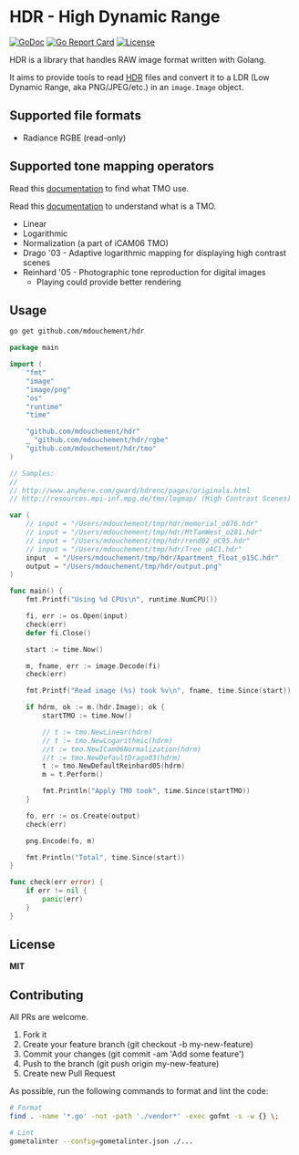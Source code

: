 # HDR - High Dynamic Range

[![GoDoc](https://img.shields.io/badge/godoc-reference-blue.svg)](https://godoc.org/github.com/mdouchement/hdr)
[![Go Report Card](https://goreportcard.com/badge/github.com/mdouchement/hdr)](https://goreportcard.com/report/github.com/mdouchement/hdr)
[![License](https://img.shields.io/github/license/mdouchement/hdr.svg)](http://opensource.org/licenses/MIT)

HDR is a library that handles RAW image format written with Golang.

It aims to provide tools to read [HDR](https://en.wikipedia.org/wiki/High-dynamic-range_imaging) files and convert it to a LDR (Low Dynamic Range, aka PNG/JPEG/etc.) in an `image.Image` object.


## Supported file formats

- Radiance RGBE (read-only)

## Supported tone mapping operators

Read this [documentation](http://osp.wikidot.com/parameters-for-photographers) to find what TMO use.

Read this [documentation](https://hal.archives-ouvertes.fr/hal-00724931/document) to understand what is a TMO.

- Linear
- Logarithmic
- Normalization (a part of iCAM06 TMO)
- Drago '03    - Adaptive logarithmic mapping for displaying high contrast scenes
- Reinhard '05 - Photographic tone reproduction for digital images
  - Playing could provide better rendering

## Usage

```sh
go get github.com/mdouchement/hdr
```

```go
package main

import (
	"fmt"
	"image"
	"image/png"
	"os"
	"runtime"
	"time"

	"github.com/mdouchement/hdr"
	_ "github.com/mdouchement/hdr/rgbe"
	"github.com/mdouchement/hdr/tmo"
)

// Samples:
//
// http://www.anyhere.com/gward/hdrenc/pages/originals.html
// http://resources.mpi-inf.mpg.de/tmo/logmap/ (High Contrast Scenes)

var (
	// input = "/Users/mdouchement/tmp/hdr/memorial_o876.hdr"
	// input = "/Users/mdouchement/tmp/hdr/MtTamWest_o281.hdr"
	// input = "/Users/mdouchement/tmp/hdr/rend02_oC95.hdr"
	// input = "/Users/mdouchement/tmp/hdr/Tree_oAC1.hdr"
	input  = "/Users/mdouchement/tmp/hdr/Apartment_float_o15C.hdr"
	output = "/Users/mdouchement/tmp/hdr/output.png"
)

func main() {
	fmt.Printf("Using %d CPUs\n", runtime.NumCPU())

	fi, err := os.Open(input)
	check(err)
	defer fi.Close()

	start := time.Now()

	m, fname, err := image.Decode(fi)
	check(err)

	fmt.Printf("Read image (%s) took %v\n", fname, time.Since(start))

	if hdrm, ok := m.(hdr.Image); ok {
		startTMO := time.Now()

		// t := tmo.NewLinear(hdrm)
		// t := tmo.NewLogarithmic(hdrm)
		//t := tmo.NewICam06Normalization(hdrm)
		//t := tmo.NewDefaultDrago03(hdrm)
		t := tmo.NewDefaultReinhard05(hdrm)
		m = t.Perform()

		fmt.Println("Apply TMO took", time.Since(startTMO))
	}

	fo, err := os.Create(output)
	check(err)

	png.Encode(fo, m)

	fmt.Println("Total", time.Since(start))
}

func check(err error) {
	if err != nil {
		panic(err)
	}
}
```


## License

**MIT**


## Contributing

All PRs are welcome.

1. Fork it
2. Create your feature branch (git checkout -b my-new-feature)
3. Commit your changes (git commit -am 'Add some feature')
5. Push to the branch (git push origin my-new-feature)
6. Create new Pull Request

As possible, run the following commands to format and lint the code:

```sh
# Format
find . -name '*.go' -not -path './vendor*' -exec gofmt -s -w {} \;

# Lint
gometalinter --config=gometalinter.json ./...
```
